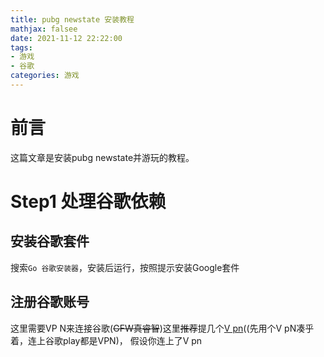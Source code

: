 ```yaml
---
title: pubg newstate 安装教程
mathjax: falsee
date: 2021-11-12 22:22:00
tags:
- 游戏
- 谷歌
categories: 游戏
---
```

# 前言
这篇文章是安装pubg newstate并游玩的教程。
# Step1 处理谷歌依赖
## 安装谷歌套件
搜索`Go 谷歌安装器`，安装后运行，按照提示安装Google套件

## 注册谷歌账号
这里需要VP N来连接谷歌(~~GFW真睿智~~)这里~~推荐~~提几个[V pn](#toc-heading-6)((先用个V pN凑乎着，连上谷歌play都是VPN)，
假设你连上了V pn

